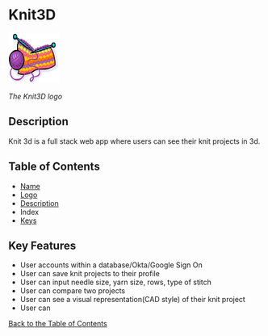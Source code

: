 <a name="top"></a>

# Knit3D

<img src="/static/images/knit.jpg" alt="" width="100px" height="100px" />

_The Knit3D logo_

<a name="desc"></a>

## Description

Knit 3d is a full stack web app where users can see their knit projects in 3d.

<a name="index"></a>

## Table of Contents

- [Name](#top)
- [Logo](#top)
- [Description](#desc)
- Index
- [Keys](#keys)
<!-- - [Technologies and Requirements](#tech)
- [Data Model](#model) -->


<a name="keys"></a>

## Key Features

- User accounts within a database/Okta/Google Sign On
- User can save knit projects to their profile
- User can input needle size, yarn size, rows, type of stitch
- User can compare two projects
- User can see a visual representation(CAD style) of their knit project
- User can 


[Back to the Table of Contents](#index)